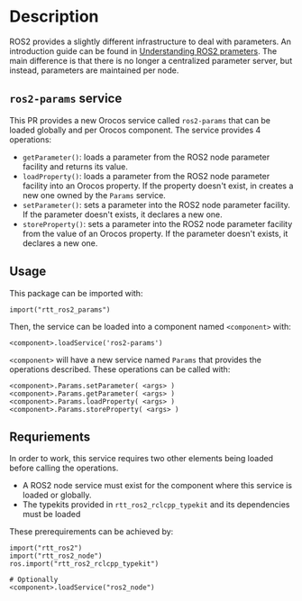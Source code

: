 
# Description

ROS2 provides a slightly different infrastructure to deal with parameters. An introduction guide can be found in [Understanding ROS2 prameters](https://index.ros.org/doc/ros2/Tutorials/Parameters/Understanding-ROS2-Parameters/).
The main difference is that there is no longer a centralized parameter server, but instead, parameters are maintained per node.

## `ros2-params` service

This PR provides a new Orocos service called `ros2-params` that can be loaded globally and per Orocos component. The service provides 4 operations:
* `getParameter()`: loads a parameter from the ROS2 node parameter facility and returns its value.
* `loadProperty()`:  loads a parameter from the ROS2 node parameter facility into an Orocos property. If the property doesn't exist, in creates a new one owned by the `Params` service.
* `setParameter()`: sets a parameter into the ROS2 node parameter facility. If the parameter doesn't exists, it declares a new one.
* `storeProperty()`: sets a parameter into the ROS2 node parameter facility from the value of an Orocos property. If the parameter doesn't exists, it declares a new one.

## Usage

This package can be imported with:
```
import("rtt_ros2_params")
```

Then, the service can be loaded into a component named `<component>` with:
```
<component>.loadService('ros2-params')
```

`<component>` will have a new service named `Params` that provides the operations described. These operations can be called with:
```
<component>.Params.setParameter( <args> )
<component>.Params.getParameter( <args> )
<component>.Params.loadProperty( <args> )
<component>.Params.storeProperty( <args> )
```

## Requriements

In order to work, this service requires two other elements being loaded before calling the operations.
* A ROS2 node service must exist for the component where this service is loaded or globally.
* The typekits provided in `rtt_ros2_rclcpp_typekit` and its dependencies must be loaded

These prerequirements can be achieved by:
```
import("rtt_ros2")
import("rtt_ros2_node")
ros.import("rtt_ros2_rclcpp_typekit")

# Optionally
<component>.loadService("ros2_node")
```
